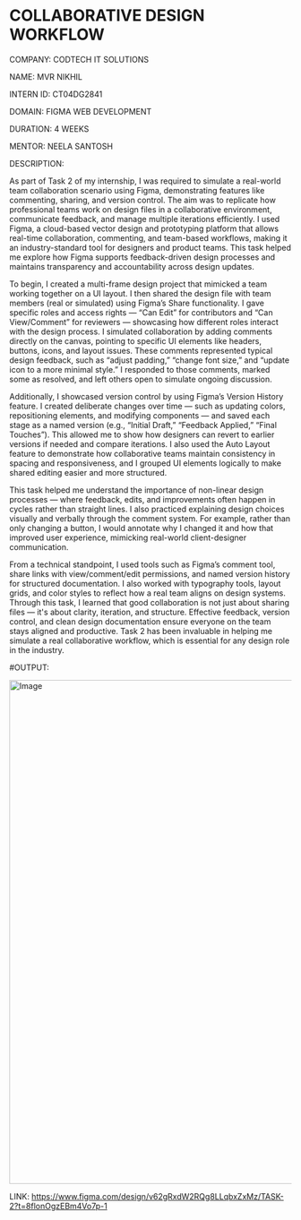 # COLLABORATIVE DESIGN WORKFLOW

COMPANY: CODTECH IT SOLUTIONS

NAME: MVR NIKHIL

INTERN ID: CT04DG2841

DOMAIN: FIGMA WEB DEVELOPMENT

DURATION: 4 WEEKS

MENTOR: NEELA SANTOSH

DESCRIPTION:

As part of Task 2 of my internship, I was required to simulate a real-world team collaboration scenario using Figma, demonstrating features like commenting, sharing, and version control. The aim was to replicate how professional teams work on design files in a collaborative environment, communicate feedback, and manage multiple iterations efficiently. I used Figma, a cloud-based vector design and prototyping platform that allows real-time collaboration, commenting, and team-based workflows, making it an industry-standard tool for designers and product teams. This task helped me explore how Figma supports feedback-driven design processes and maintains transparency and accountability across design updates.

To begin, I created a multi-frame design project that mimicked a team working together on a UI layout. I then shared the design file with team members (real or simulated) using Figma’s Share functionality. I gave specific roles and access rights — “Can Edit” for contributors and “Can View/Comment” for reviewers — showcasing how different roles interact with the design process. I simulated collaboration by adding comments directly on the canvas, pointing to specific UI elements like headers, buttons, icons, and layout issues. These comments represented typical design feedback, such as “adjust padding,” “change font size,” and “update icon to a more minimal style.” I responded to those comments, marked some as resolved, and left others open to simulate ongoing discussion.

Additionally, I showcased version control by using Figma’s Version History feature. I created deliberate changes over time — such as updating colors, repositioning elements, and modifying components — and saved each stage as a named version (e.g., “Initial Draft,” “Feedback Applied,” “Final Touches”). This allowed me to show how designers can revert to earlier versions if needed and compare iterations. I also used the Auto Layout feature to demonstrate how collaborative teams maintain consistency in spacing and responsiveness, and I grouped UI elements logically to make shared editing easier and more structured.

This task helped me understand the importance of non-linear design processes — where feedback, edits, and improvements often happen in cycles rather than straight lines. I also practiced explaining design choices visually and verbally through the comment system. For example, rather than only changing a button, I would annotate why I changed it and how that improved user experience, mimicking real-world client-designer communication.

From a technical standpoint, I used tools such as Figma’s comment tool, share links with view/comment/edit permissions, and named version history for structured documentation. I also worked with typography tools, layout grids, and color styles to reflect how a real team aligns on design systems. Through this task, I learned that good collaboration is not just about sharing files — it's about clarity, iteration, and structure. Effective feedback, version control, and clean design documentation ensure everyone on the team stays aligned and productive. Task 2 has been invaluable in helping me simulate a real collaborative workflow, which is essential for any design role in the industry.

#OUTPUT:

<img width="1440" height="900" alt="Image" src="https://github.com/user-attachments/assets/0cf39d32-3123-4fc4-8f06-dea31c2566ee" />

LINK: https://www.figma.com/design/v62gRxdW2RQg8LLqbxZxMz/TASK-2?t=8flonOgzEBm4Vo7p-1
